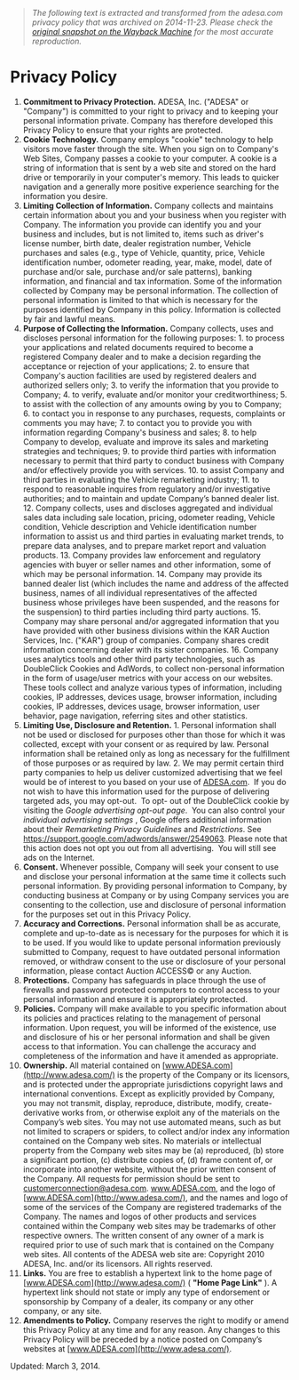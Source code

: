 > *The following text is extracted and transformed from the adesa.com privacy policy that was archived on 2014-11-23. Please check the [original snapshot on the Wayback Machine](https://web.archive.org/web/20141123023001id_/http%3A//www.adesa.com/privacy-policy) for the most accurate reproduction.*

# Privacy Policy

  1. **Commitment to Privacy Protection.** ADESA, Inc. ("ADESA" or "Company") is committed to your right to privacy and to keeping your personal information private. Company has therefore developed this Privacy Policy to ensure that your rights are protected.
  2.  **Cookie Technology.** Company employs "cookie" technology to help visitors move faster through the site. When you sign on to Company's Web Sites, Company passes a cookie to your computer. A cookie is a string of information that is sent by a web site and stored on the hard drive or temporarily in your computer's memory. This leads to quicker navigation and a generally more positive experience searching for the information you desire.
  3.  **Limiting Collection of Information.** Company collects and maintains certain information about you and your business when you register with Company. The information you provide can identify you and your business and includes, but is not limited to, items such as driver's license number, birth date, dealer registration number, Vehicle purchases and sales (e.g., type of Vehicle, quantity, price, Vehicle identification number, odometer reading, year, make, model, date of purchase and/or sale, purchase and/or sale patterns), banking information, and financial and tax information. Some of the information collected by Company may be personal information. The collection of personal information is limited to that which is necessary for the purposes identified by Company in this policy. Information is collected by fair and lawful means.
  4.  **Purpose of Collecting the Information.** Company collects, uses and discloses personal information for the following purposes:
    1. to process your applications and related documents required to become a registered Company dealer and to make a decision regarding the acceptance or rejection of your applications;
    2. to ensure that Company's auction facilities are used by registered dealers and authorized sellers only;
    3. to verify the information that you provide to Company;
    4. to verify, evaluate and/or monitor your creditworthiness;
    5. to assist with the collection of any amounts owing by you to Company;
    6. to contact you in response to any purchases, requests, complaints or comments you may have;
    7. to contact you to provide you with information regarding Company's business and sales;
    8. to help Company to develop, evaluate and improve its sales and marketing strategies and techniques;
    9. to provide third parties with information necessary to permit that third party to conduct business with Company and/or effectively provide you with services.
    10. to assist Company and third parties in evaluating the Vehicle remarketing industry;
    11. to respond to reasonable inquires from regulatory and/or investigative authorities; and to maintain and update Company’s banned dealer list.
    12. Company collects, uses and discloses aggregated and individual sales data including sale location, pricing, odometer reading, Vehicle condition, Vehicle description and Vehicle identification number information to assist us and third parties in evaluating market trends, to prepare data analyses, and to prepare market report and valuation products.
    13. Company provides law enforcement and regulatory agencies with buyer or seller names and other information, some of which may be personal information.
    14. Company may provide its banned dealer list (which includes the name and address of the affected business, names of all individual representatives of the affected business whose privileges have been suspended, and the reasons for the suspension) to third parties including third party auctions.
    15. Company may share personal and/or aggregated information that you have provided with other business divisions within the KAR Auction Services, Inc. ("KAR") group of companies. Company shares credit information concerning dealer with its sister companies.
    16. Company uses analytics tools and other third party technologies, such as DoubleClick Cookies and AdWords, to collect non-personal information in the form of usage/user metrics with your access on our websites.  These tools collect and analyze various types of information, including cookies, IP addresses, devices usage, browser information, including cookies, IP addresses, devices usage, browser information, user behavior, page navigation, referring sites and other statistics.
  5.  **Limiting Use, Disclosure and Retention.**
    1. Personal information shall not be used or disclosed for purposes other than those for which it was collected, except with your consent or as required by law. Personal information shall be retained only as long as necessary for the fulfillment of those purposes or as required by law.
    2. We may permit certain third party companies to help us deliver customized advertising that we feel would be of interest to you based on your use of [ADESA.com](http://www.adesa.com/).  If you do not wish to have this information used for the purpose of delivering targeted ads, you may opt-out.  To opt- out of the DoubleClick cookie by visiting the _Google advertising opt-out page_.  You can also control your _individual advertising settings_ , Google offers additional information about their _Remarketing Privacy Guidelines_ and _Restrictions_. See <https://support.google.com/adwords/answer/2549063>. Please note that this action does not opt you out from all advertising.  You will still see ads on the Internet.
  6.  **Consent.** Whenever possible, Company will seek your consent to use and disclose your personal information at the same time it collects such personal information. By providing personal information to Company, by conducting business at Company or by using Company services you are consenting to the collection, use and disclosure of personal information for the purposes set out in this Privacy Policy.
  7.  **Accuracy and Corrections.** Personal information shall be as accurate, complete and up-to-date as is necessary for the purposes for which it is to be used. If you would like to update personal information previously submitted to Company, request to have outdated personal information removed, or withdraw consent to the use or disclosure of your personal information, please contact Auction ACCESS© or any Auction.
  8.  **Protections.** Company has safeguards in place through the use of firewalls and password protected computers to control access to your personal information and ensure it is appropriately protected.
  9.  **Policies.** Company will make available to you specific information about its policies and practices relating to the management of personal information. Upon request, you will be informed of the existence, use and disclosure of his or her personal information and shall be given access to that information. You can challenge the accuracy and completeness of the information and have it amended as appropriate.
  10.  **Ownership.** All material contained on [www.ADESA.com](http://www.adesa.com/) is the property of the Company or its licensors, and is protected under the appropriate jurisdictions copyright laws and international conventions. Except as explicitly provided by Company, you may not transmit, display, reproduce, distribute, modify, create-derivative works from, or otherwise exploit any of the materials on the Company’s web sites. You may not use automated means, such as but not limited to scrapers or spiders, to collect and/or index any information contained on the Company web sites. No materials or intellectual property from the Company web sites may be (a) reproduced, (b) store a significant portion, (c) distribute copies of, (d) frame content of, or incorporate into another website, without the prior written consent of the Company. All requests for permission should be sent to [customerconnection@adesa.com](mailto:customerconnection@adesa.com). www.ADESA.com, and the logo of [www.ADESA.com](http://www.adesa.com/), and the names and logo of some of the services of the Company are registered trademarks of the Company. The names and logos of other products and services contained within the Company web sites may be trademarks of other respective owners. The written consent of any owner of a mark is required prior to use of such mark that is contained on the Company web sites. All contents of the ADESA web site are: Copyright 2010 ADESA, Inc. and/or its licensors. All rights reserved.
  11.  **Links.** You are free to establish a hypertext link to the home page of [www.ADESA.com](http://www.adesa.com/) ( **"Home Page Link"** ). A hypertext link should not state or imply any type of endorsement or sponsorship by Company of a dealer, its company or any other company, or any site. 
  12. **Amendments to Policy.** Company reserves the right to modify or amend this Privacy Policy at any time and for any reason. Any changes to this Privacy Policy will be preceded by a notice posted on Company’s websites at [www.ADESA.com](http://www.adesa.com/).



Updated: March 3, 2014.
